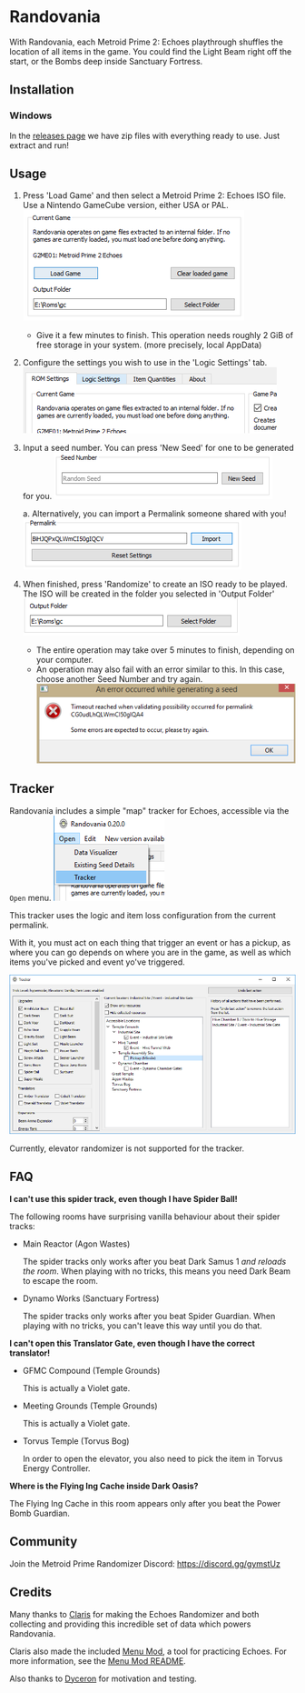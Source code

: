 # Randovania
With Randovania, each Metroid Prime 2: Echoes playthrough shuffles the location of all items in the game.
You could find the Light Beam right off the start, or the Bombs deep inside Sanctuary Fortress.  

## Installation

### Windows

In the [releases page](https://github.com/henriquegemignani/randovania/releases) we have zip files
with everything ready to use. Just extract and run!

## Usage

1. Press 'Load Game' and then select a Metroid Prime 2: Echoes ISO file.
Use a Nintendo GameCube version, either USA or PAL.
![Randovania Main GUI](randovania-readme/gui-1.png)
   - Give it a few minutes to finish. This operation needs roughly 2 GiB of free
   storage in your system. (more precisely, local AppData)

2. Configure the settings you wish to use in the 'Logic Settings' tab.
![Logic Settings Tab](randovania-readme/gui-2.png)
  
3. Input a seed number. You can press 'New Seed' for one to be generated for you.
![New Seed](randovania-readme/gui-3.png)

    a. Alternatively, you can import a Permalink someone shared with you!
    ![Permalink](randovania-readme/gui-4.png) 

4. When finished, press 'Randomize' to create an ISO ready to be played. The ISO will be created
in the folder you selected in 'Output Folder'
![Output Folder](randovania-readme/gui-5.png)
   - The entire operation may take over 5 minutes to finish, depending on your computer.
   - An operation may also fail with an error similar to this. In this case, choose another Seed
   Number and try again.
   ![Generation Failure](randovania-readme/gui-6.png)
   
## Tracker

Randovania includes a simple "map" tracker for Echoes, accessible via the `Open` menu.
![Tracker Button](randovania-readme/gui-tracker-open.png)

This tracker uses the logic and item loss configuration from the current permalink.

With it, you must act on each thing that trigger an event or has a pickup, as where you can go depends on where you are
in the game, as well as which items you've picked and event yo've triggered.

![Tracker](randovania-readme/gui-tracker.png)

Currently, elevator randomizer is not supported for the tracker. 
   
## FAQ

**I can't use this spider track, even though I have Spider Ball!**

The following rooms have surprising vanilla behaviour about their spider tracks:

* Main Reactor (Agon Wastes)

    The spider tracks only works after you beat Dark Samus 1 *and reloads the room*.
    When playing with no tricks, this means you need Dark Beam to escape the room.

* Dynamo Works (Sanctuary Fortress)

    The spider tracks only works after you beat Spider Guardian. When playing with no tricks,
    you can't leave this way until you do that.

**I can't open this Translator Gate, even though I have the correct translator!**

* GFMC Compound (Temple Grounds)
    
    This is actually a Violet gate.
    
* Meeting Grounds (Temple Grounds)

    This is actually a Violet gate.
    
* Torvus Temple (Torvus Bog)

    In order to open the elevator, you also need to pick the item in Torvus Energy Controller.
    
**Where is the Flying Ing Cache inside Dark Oasis?**

The Flying Ing Cache in this room appears only after you beat the Power Bomb Guardian.
       
## Community

Join the Metroid Prime Randomizer Discord: https://discord.gg/gymstUz
 
## Credits

Many thanks to [Claris](https://www.twitch.tv/claris) for
making the Echoes Randomizer and both collecting and providing this
incredible set of data which powers Randovania.

Claris also made the included [Menu Mod](https://www.dropbox.com/s/yhqqafaxfo3l4vn/Echoes%20Menu.7z),
a tool for practicing Echoes. For more information, see the
[Menu Mod README](https://www.dropbox.com/s/yhqqafaxfo3l4vn/Echoes%20Menu.7z?file_subpath=%2FEchoes+Menu%2Freadme.txt).

Also thanks to [Dyceron](https://www.twitch.tv/dyceron) for motivation and testing.

